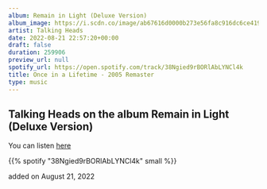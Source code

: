 ```yaml
---
album: Remain in Light (Deluxe Version)
album_image: https://i.scdn.co/image/ab67616d0000b273e56fa8c916dc6ce419dcf557
artist: Talking Heads
date: 2022-08-21 22:57:20+00:00
draft: false
duration: 259906
preview_url: null
spotify_url: https://open.spotify.com/track/38Ngied9rBORlAbLYNCl4k
title: Once in a Lifetime - 2005 Remaster
type: music
---
```



## Talking Heads on the album Remain in Light (Deluxe Version)

You can listen [here](https://open.spotify.com/track/38Ngied9rBORlAbLYNCl4k)

{{% spotify "38Ngied9rBORlAbLYNCl4k" small %}}

added on August 21, 2022